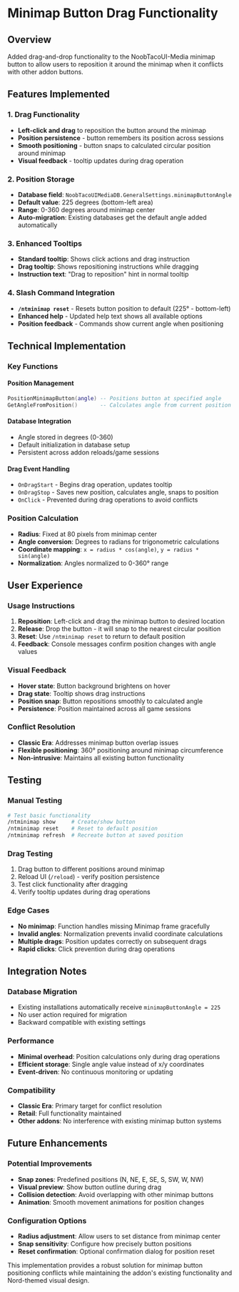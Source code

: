 # Minimap Button Drag Functionality

## Overview
Added drag-and-drop functionality to the NoobTacoUI-Media minimap button to allow users to reposition it around the minimap when it conflicts with other addon buttons.

## Features Implemented

### 1. Drag Functionality
- **Left-click and drag** to reposition the button around the minimap
- **Position persistence** - button remembers its position across sessions
- **Smooth positioning** - button snaps to calculated circular position around minimap
- **Visual feedback** - tooltip updates during drag operation

### 2. Position Storage
- **Database field**: `NoobTacoUIMediaDB.GeneralSettings.minimapButtonAngle`
- **Default value**: 225 degrees (bottom-left area)
- **Range**: 0-360 degrees around minimap center
- **Auto-migration**: Existing databases get the default angle added automatically

### 3. Enhanced Tooltips
- **Standard tooltip**: Shows click actions and drag instruction
- **Drag tooltip**: Shows repositioning instructions while dragging
- **Instruction text**: "Drag to reposition" hint in normal tooltip

### 4. Slash Command Integration
- **`/ntminimap reset`** - Resets button position to default (225° - bottom-left)
- **Enhanced help** - Updated help text shows all available options
- **Position feedback** - Commands show current angle when positioning

## Technical Implementation

### Key Functions

#### Position Management
```lua
PositionMinimapButton(angle) -- Positions button at specified angle
GetAngleFromPosition()       -- Calculates angle from current position
```

#### Database Integration
- Angle stored in degrees (0-360)
- Default initialization in database setup
- Persistent across addon reloads/game sessions

#### Drag Event Handling
- `OnDragStart` - Begins drag operation, updates tooltip
- `OnDragStop` - Saves new position, calculates angle, snaps to position
- `OnClick` - Prevented during drag operations to avoid conflicts

### Position Calculation
- **Radius**: Fixed at 80 pixels from minimap center
- **Angle conversion**: Degrees to radians for trigonometric calculations
- **Coordinate mapping**: `x = radius * cos(angle)`, `y = radius * sin(angle)`
- **Normalization**: Angles normalized to 0-360° range

## User Experience

### Usage Instructions
1. **Reposition**: Left-click and drag the minimap button to desired location
2. **Release**: Drop the button - it will snap to the nearest circular position
3. **Reset**: Use `/ntminimap reset` to return to default position
4. **Feedback**: Console messages confirm position changes with angle values

### Visual Feedback
- **Hover state**: Button background brightens on hover
- **Drag state**: Tooltip shows drag instructions
- **Position snap**: Button repositions smoothly to calculated angle
- **Persistence**: Position maintained across all game sessions

### Conflict Resolution
- **Classic Era**: Addresses minimap button overlap issues
- **Flexible positioning**: 360° positioning around minimap circumference
- **Non-intrusive**: Maintains all existing button functionality

## Testing

### Manual Testing
```bash
# Test basic functionality
/ntminimap show     # Create/show button
/ntminimap reset    # Reset to default position
/ntminimap refresh  # Recreate button at saved position
```

### Drag Testing
1. Drag button to different positions around minimap
2. Reload UI (`/reload`) - verify position persistence
3. Test click functionality after dragging
4. Verify tooltip updates during drag operations

### Edge Cases
- **No minimap**: Function handles missing Minimap frame gracefully
- **Invalid angles**: Normalization prevents invalid coordinate calculations
- **Multiple drags**: Position updates correctly on subsequent drags
- **Rapid clicks**: Click prevention during drag operations

## Integration Notes

### Database Migration
- Existing installations automatically receive `minimapButtonAngle = 225`
- No user action required for migration
- Backward compatible with existing settings

### Performance
- **Minimal overhead**: Position calculations only during drag operations
- **Efficient storage**: Single angle value instead of x/y coordinates
- **Event-driven**: No continuous monitoring or updating

### Compatibility
- **Classic Era**: Primary target for conflict resolution
- **Retail**: Full functionality maintained
- **Other addons**: No interference with existing minimap button systems

## Future Enhancements

### Potential Improvements
- **Snap zones**: Predefined positions (N, NE, E, SE, S, SW, W, NW)
- **Visual preview**: Show button outline during drag
- **Collision detection**: Avoid overlapping with other minimap buttons
- **Animation**: Smooth movement animations for position changes

### Configuration Options
- **Radius adjustment**: Allow users to set distance from minimap center
- **Snap sensitivity**: Configure how precisely button positions
- **Reset confirmation**: Optional confirmation dialog for position reset

This implementation provides a robust solution for minimap button positioning conflicts while maintaining the addon's existing functionality and Nord-themed visual design.
